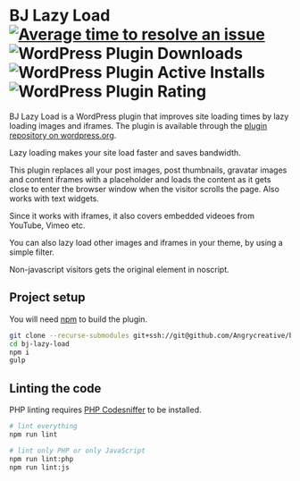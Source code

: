 # BJ Lazy Load [![Average time to resolve an issue][issue-resolution-shield-img]][issue-resolution-shield] ![WordPress Plugin Downloads][wp-monthly-dl-shield-img] ![WordPress Plugin Active Installs][wp-active-inst-shield-img] ![WordPress Plugin Rating][wp-rating-shield-img]

BJ Lazy Load is a WordPress plugin that improves site loading times by lazy loading images and iframes.
The plugin is available through the [plugin repository on wordpress.org](https://wordpress.org/plugins/bj-lazy-load/).

Lazy loading makes your site load faster and saves bandwidth.

This plugin replaces all your post images, post thumbnails, gravatar images and content iframes with a placeholder and loads the content as it gets close to enter the browser window when the visitor scrolls the page. Also works with text widgets.

Since it works with iframes, it also covers embedded videoes from YouTube, Vimeo etc.

You can also lazy load other images and iframes in your theme, by using a simple filter.

Non-javascript visitors gets the original element in noscript.


## Project setup
You will need [npm](https://www.npmjs.com/get-npm) to build the plugin.

```sh
git clone --recurse-submodules git+ssh://git@github.com/Angrycreative/bj-lazy-load.git
cd bj-lazy-load
npm i
gulp
```


## Linting the code

PHP linting requires [PHP Codesniffer](https://github.com/squizlabs/PHP_CodeSniffer#installation) to be installed.

```sh
# lint everything
npm run lint

# lint only PHP or only JavaScript
npm run lint:php
npm run lint:js
```

[issue-resolution-shield]: http://isitmaintained.com/project/Angrycreative/bj-lazy-load
[issue-resolution-shield-img]: http://isitmaintained.com/badge/resolution/Angrycreative/bj-lazy-load.svg
[wp-monthly-dl-shield-img]: https://img.shields.io/wordpress/plugin/dm/bj-lazy-load.svg?label=downloads
[wp-active-inst-shield-img]: https://img.shields.io/wordpress/plugin/installs/bj-lazy-load.svg
[wp-rating-shield-img]: https://img.shields.io/wordpress/plugin/rating/bj-lazy-load.svg
